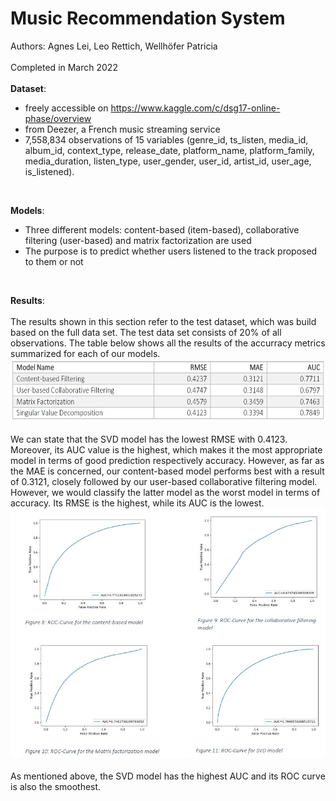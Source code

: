 # Music Recommendation System
Authors: Agnes Lei, Leo Rettich, Wellhöfer Patricia <br><br>
Completed in March 2022<br><br>
<b>Dataset</b>:<br>
- freely accessible on https://www.kaggle.com/c/dsg17-online-phase/overview
- from Deezer, a French music streaming service
- 7,558,834 observations of 15 variables (genre_id, ts_listen, media_id, album_id, 
context_type, release_date, platform_name, platform_family, media_duration, 
listen_type, user_gender, user_id, artist_id, user_age, is_listened).
<br>

<b>Models</b>:<br>
- Three different models: content-based (item-based), collaborative filtering (user-based) and matrix factorization are used<br>
- The purpose is to predict whether users listened to the track proposed to them or not
<br>

<b>Results</b>:<br><br>
The results shown in this section refer to the test dataset, which was build based on the full data set. The test data set consists of 20% of all observations. 
The table below shows all the results of the accurracy metrics summarized for each of our models.<br>
<img src="https://github.com/leiagnes/rec/blob/main/models_performance.jpg" height="100"><br><br>
We can state that the SVD model has the lowest RMSE with 0.4123. Moreover, its AUC value is the highest, 
which makes it the most appropriate model in terms of good prediction respectively accuracy. 
However, as far as the MAE is concerned, our content-based model performs best with a result of 0.3121, 
closely followed by our user-based collaborative filtering model. 
However, we would classify the latter model as the worst model in terms of accuracy. Its RMSE is the highest, while its AUC is the lowest.<br>
<img src="https://github.com/leiagnes/rec/blob/main/models_ROC.jpg" height="400"><br><br>
As mentioned above, the SVD model has the highest AUC and its ROC curve is also the smoothest.
